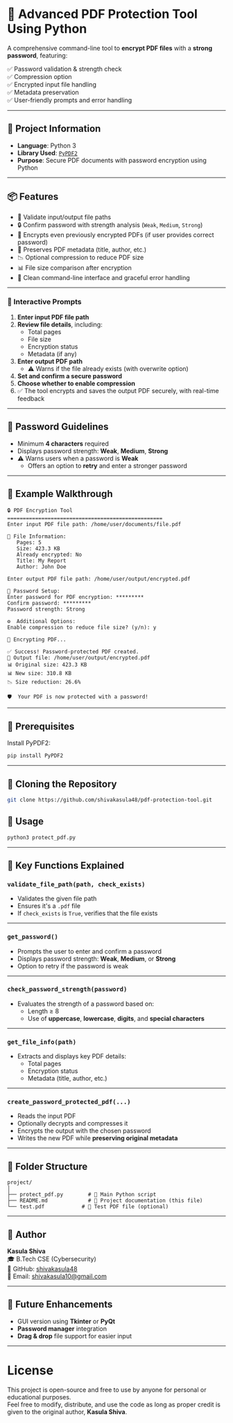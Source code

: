 # 🔐 Advanced PDF Protection Tool Using Python

A comprehensive command-line tool to **encrypt PDF files** with a **strong password**, featuring:

✅ Password validation & strength check  
✅ Compression option  
✅ Encrypted input file handling  
✅ Metadata preservation  
✅ User-friendly prompts and error handling

---

## 📁 Project Information
 
- **Language**: Python 3  
- **Library Used**: [`PyPDF2`](https://pypi.org/project/PyPDF2/)  
- **Purpose**: Secure PDF documents with password encryption using Python  

---

## 📦 Features

- 📌 Validate input/output file paths  
- 🔒 Confirm password with strength analysis (`Weak`, `Medium`, `Strong`)  
- 🔁 Encrypts even previously encrypted PDFs (if user provides correct password)  
- 📄 Preserves PDF metadata (title, author, etc.)  
- 📉 Optional compression to reduce PDF size  
- 📊 File size comparison after encryption  
- 🧼 Clean command-line interface and graceful error handling  

---

### 🧭 Interactive Prompts

1. **Enter input PDF file path**  
2. **Review file details**, including:
   - Total pages  
   - File size  
   - Encryption status  
   - Metadata (if any)  
3. **Enter output PDF path**  
   - ⚠️ Warns if the file already exists (with overwrite option)  
4. **Set and confirm a secure password**  
5. **Choose whether to enable compression**  
6. ✅ The tool encrypts and saves the output PDF securely, with real-time feedback


---

## 🔑 Password Guidelines

- Minimum **4 characters** required
- Displays password strength: **Weak**, **Medium**, **Strong**
- ⚠️ Warns users when a password is **Weak**
  - Offers an option to **retry** and enter a stronger password

---

## 📌 Example Walkthrough

```
🔒 PDF Encryption Tool
==================================================
Enter input PDF file path: /home/user/documents/file.pdf

📄 File Information:
   Pages: 5
   Size: 423.3 KB
   Already encrypted: No
   Title: My Report
   Author: John Doe

Enter output PDF file path: /home/user/output/encrypted.pdf

🔑 Password Setup:
Enter password for PDF encryption: *********
Confirm password: *********
Password strength: Strong

⚙️  Additional Options:
Enable compression to reduce file size? (y/n): y

🔄 Encrypting PDF...

✅ Success! Password-protected PDF created.
📁 Output file: /home/user/output/encrypted.pdf
📊 Original size: 423.3 KB
📊 New size: 310.8 KB
📉 Size reduction: 26.6%

🛡️  Your PDF is now protected with a password!
```
---


## 🧰 Prerequisites

Install PyPDF2:

```bash
pip install PyPDF2
```


---
## 🧬 Cloning the Repository

```bash
git clone https://github.com/shivakasula48/pdf-protection-tool.git
```
## 🚀 Usage

```bash
python3 protect_pdf.py
```

---
## 🧠 Key Functions Explained

### `validate_file_path(path, check_exists)`
- Validates the given file path
- Ensures it's a `.pdf` file
- If `check_exists` is `True`, verifies that the file exists

---

### `get_password()`
- Prompts the user to enter and confirm a password
- Displays password strength: **Weak**, **Medium**, or **Strong**
- Option to retry if the password is weak

---

### `check_password_strength(password)`
- Evaluates the strength of a password based on:
  - Length ≥ 8
  - Use of **uppercase**, **lowercase**, **digits**, and **special characters**

---

### `get_file_info(path)`
- Extracts and displays key PDF details:
  - Total pages  
  - Encryption status  
  - Metadata (title, author, etc.)

---

### `create_password_protected_pdf(...)`
- Reads the input PDF
- Optionally decrypts and compresses it
- Encrypts the output with the chosen password
- Writes the new PDF while **preserving original metadata**


---

## 📂 Folder Structure

```
project/
│
├── protect_pdf.py        # 🔐 Main Python script
├── README.md             # 📘 Project documentation (this file)
└── test.pdf            # 📄 Test PDF file (optional)
```

---
## 🙌 Author

**Kasula Shiva**  
🎓 B.Tech CSE (Cybersecurity)  
🔗 GitHub: [shivakasula48](https://github.com/shivakasula48)  
📧 Email: [shivakasula10@gmail.com](mailto:shivakasula10@gmail.com)

---

## 🧠 Future Enhancements

- GUI version using **Tkinter** or **PyQt**
- **Password manager** integration
- **Drag & drop** file support for easier input

---

# License

This project is open-source and free to use by anyone for personal or educational purposes.  
Feel free to modify, distribute, and use the code as long as proper credit is given to the original author, **Kasula Shiva**.

